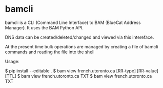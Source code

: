 # bamcli

bamcli is a CLI (Command Line Interface) to
BAM (BlueCat Address Manager). It uses the
BAM Python API.

  DNS data can be created/deleted/changed and viewed
  via this intereface.

  At the present time bulk operations are managed
  by creating a file of bamcli commands and reading
  the file into the shell

Usage:

  $ pip install --editable .
  $ bam view french.utoronto.ca [RR-type] [RR-value] [TTL]
  $ bam view french.utoronto.ca TXT
  $ bam view french.utoronto.ca TXT
